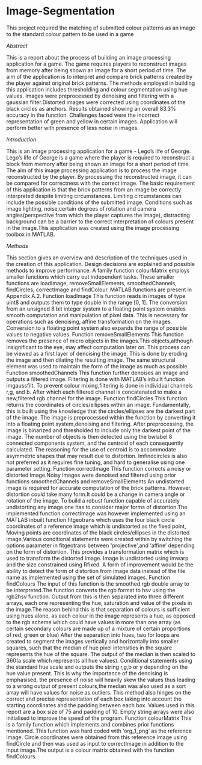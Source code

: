 # Image-Segmentation
This project required the matching of submitted colour patterns as an image to the standard colour pattern to be used in a game


*Abstract*

This is a report about the process of building an image processing application for a game. The game requires players to reconstruct images from memory after being shown an image for a short period of time. The aim of the application is to interpret and compare brick patterns created by the player against original brick patterns. The methods employed in building this application includes thresholding and colour segmentation using hue values. Images were preprocessed by denoising and filtering with a gaussian filter.Distorted images were corrected using coordinates of the black circles as anchors.
Results obtained showing an overall 83.3% accuracy in the function. Challenges faced were the incorrect representation of green and yellow in certain images. Application will perform better with presence of less noise in images.

*Introduction*

This is an Image processing application for a game - Lego’s life of George. Lego’s life of George is a game where the player is required to reconstruct a block from memory after being shown an image for a short period of time. The aim of this image processing application is to process the image reconstructed by the player. By processing the reconstructed image, it can be compared for correctness with the correct image. The basic requirement of this application is that the brick patterns from an image be correctly interpreted despite limiting circumstances. Limiting circumstances can include the possible conditions of the submitted image. Conditions such as image lighting, noise,certain degrees of rotation and camera angles(perspective from which the player captures the image), distracting background can be a barrier to the correct interpretation of colours present in the image.This application was created using the image processing toolbox in MATLAB.

*Methods*

This section gives an overview and description of the techniques used in the creation of this application. Design decisions are explained and possible methods to improve performance. A family function colourMatrix employs smaller functions which carry out independent tasks. These smaller functions are loadImage, removeSmallElements, smoothedChannels, findCircles, correctImage and findColour. MATLAB functions are present in Appendix A.2.
Function loadImage
This function reads in images of type uint8 and outputs them to type double in the range [0, 1]. The conversion from an unsigned 8 bit integer system to a floating point system enables smooth
 computation and manipulation of pixel data. This is necessary for operations such as denoising, affine transformation on the images. Conversion to a floating point system also expands the range of possible values to negative values.
Function removeSmallElements
This function removes the presence of micro objects in the images.This objects,although insignificant to the eye, may affect computation later on. This process can be viewed as a first layer of denoising the image. This is done by eroding the image and then dilating the resulting image. The same structural element was used to maintain the form of the image as much as possible.
Function smoothedChannels
This function further denoises an image and outputs a filtered image. Filtering is done with MATLAB’s inbuilt function imgaussfilt. To prevent colour mixing,filtering is done in individual channels r,g, and b. After which each filtered channel is concatenated to make a new,filtered rgb channel for the image.
Function findCircles
This function returns the coordinates of circles/ellipses within an image. Fundamentally, this is built using the knowledge that the circles/ellipses are the darkest part of the image. The image is preprocessed within the function by converting it into a floating point system,denoising and filtering. After preprocessing, the image is binarized and thresholded to include only the darkest point of the image. The number of objects is then detected using the bwlabel 8 connected components system, and the centroid of each consequently calculated. The reasoning for the use of centroid is to accommodate asymmetric shapes that may result due to distortion. Imfindcircles is also not preferred as it requires fine tuning, and hard to generalise using one parameter setting.
Function correctImage
This function corrects a noisy or distorted image.Noisy images were denoised and filtered using prior functions smoothedChannels and removeSmallElements An undistorted image is required for accurate computation of the brick patterns. However, distortion could take many form.It could be a change in camera angle or rotation of the image. To build a robust function capable of accurately undistorting any image one has to consider major forms of distortion.The implemented function correctImage was however implemented using an MATLAB inbuilt function fitgeotrans which uses the four black circle coordinates of a reference image which is undistorted as the fixed point, Moving points are coordinates of the black circles/ellipses in the distorted image.Various conditional statements were created within by switching the options parameter in fitgeotrans between 'projective',and ‘affine’ depending on the form of distortion. This provides a transformation matrix which is used to transform the distorted image. Image is undistorted using imwarp and the size constrained using Rfixed. A form of improvement would be the ability to detect the form of distortion from image data instead of the file name as implemented using the set of simulated images.
Function findColours
The input of this function is the smoothed rgb double array to be interpreted.The function converts the rgb format to hsv using the rgb2hsv function. Output from this is then separated into three different arrays, each one representing the hue, saturation and value of the pixels in the image.The reason behind this is that separation of colours is sufficient using hues alone, as each colour in the image represents a hue, as opposed to the rgb scheme which could have values in more than one array (as certain secondary colours are made up of a mixture of certain proportions of red, green or blue)
After the separation into hues, two for loops are created to segment the images vertically and horizontally into smaller squares, such that the median of hue pixel intensities in the square represents the hue of the square. The output of the median is then scaled to 360(a scale which represents all hue values). Conditional statements using the standard hue scale and outputs the string r,g,b or y depending on the hue value present.
This is why the importance of the denoising is emphasised, the presence of noise will heavily skew the values thus leading to a wrong output of present colours,the median was also used as a sort array will have values for noise as outliers. This method also hinges on the correct and precise representation of each box taking into account the starting coordinates and the padding between each box. Values used in this report are a box size of 75 and padding of 10. Empty string arrays were also initialised to improve the speed of the program.
Function colourMatrix
This is a family function which implements and combines prior functions mentioned. This function was hard coded with ‘org_1_png’ as the reference image. Circle coordinates were obtained from this reference image using findCircle and then was used as input to correctImage in addition to the input image.The output is a colour matrix obtained with the function findColours.
